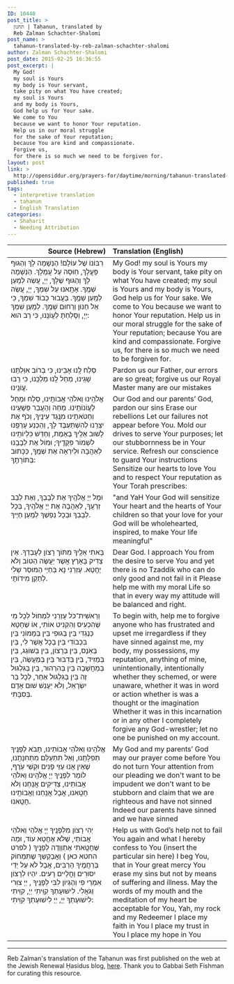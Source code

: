 ```yaml
---
ID: 10440
post_title: >
  תחנון | Taḥanun, translated by
  Reb Zalman Schachter-Shalomi
post_name: >
  tahanun-translated-by-reb-zalman-schachter-shalomi
author: Zalman Schachter-Shalomi
post_date: 2015-02-25 16:36:55
post_excerpt: |
  My God!
  my soul is Yours
  my body is Your servant,
  take pity on what You have created;
  my soul is Yours
  and my body is Yours,
  God help us for Your sake.
  We come to You
  because we want to honor Your reputation.
  Help us in our moral struggle
  for the sake of Your reputation;
  because You are kind and compassionate.
  Forgive us,
  for there is so much we need to be forgiven for.
layout: post
link: >
  http://opensiddur.org/prayers-for/daytime/morning/tahanun-translated-by-reb-zalman-schachter-shalomi/
published: true
tags:
  - interpretive translation
  - taḥanun
  - English Translation
categories:
  - Shaḥarit
  - Needing Attribution
---
```

<table style="margin-left: auto;margin-right: auto;" class="draggable">
<thead><tr><th id="x" style="text-align: right;">Source (Hebrew)</th><th style="text-align: left;">Translation (English)</th></tr></thead>
<tbody>
<tr><td style="vertical-align:top;" width="46%">
<div class="liturgy"><span lang="he">
רִבּוֹנוֹ שֶׁל עוֹלָם!
הַנְּשָׁמָה לָךְ
וְהַגּוּף פָּעֳלָךְ,
חֽוּסָה עַל עֲמָלָךְ.
הַנְּשָׁמָה לָךְ
וְהַגּוּף שֶׁלָּךְ,
יְיָ, עֲשֵׂה לְמַֽעַן שְׁמֶֽךָ.
אָתָֽאנוּ
עַל שִׁמְךָ, יְיָ,
עֲשֵׂה
לְמַֽעַן שְׁמֶֽךָ. בַּעֲבוּר כְּבוֹד שִׁמְךָ,
כִּי אֵל חַנּוּן וְרַחוּם שְׁמֶֽךָ. לְמַֽעַן שִׁמְךָ יְיָ,
וְסָלַחְתָּ לַעֲוֹנֵֽנוּ,
כִּי רַב הוּא: 
</span></div>
</td>
 
<td style="vertical-align:top;" width="53%">
<div class="english">
My God!
my soul is Yours
my body is Your servant,
take pity on what You have created;
my soul is Yours
and my body is Yours,
God help us for Your sake.
We come to You
because we want to honor Your reputation.
Help us in our moral struggle
for the sake of Your reputation;
because You are kind and compassionate.
Forgive us,
for there is so much we need to be forgiven for.
</div>
</td></tr>


<tr><td style="vertical-align:top;" width="46%">
<div class="liturgy"><span lang="he">
סְלַח לָֽנוּ אָבִֽינוּ,
כִּי בְרוֹב אִוַּלְתֵּֽנוּ שָׁגִֽינוּ,
מְחַל לָֽנוּ מַלְכֵּֽנוּ,
כִּי רַֽבּוּ עֲוֹנֵֽינוּ.
</span></div>
</td>
 
<td style="vertical-align:top;" width="53%">
<div class="english">
Pardon us our Father,
our errors are so great;
forgive us our Royal Master
many are our mistakes 
</div>
</td></tr>


<tr><td style="vertical-align:top;" width="46%">
<div class="liturgy"><span lang="he">
אֱלֹהֵֽינוּ וֵאלֹהֵי אֲבוֹתֵֽינוּ,
סְלַח וּמְחַל לַעֲוֹנוֹתֵֽינוּ.
מְחֵה וְהַעֲבֵר פְּשָׁעֵֽינוּ
וְחַטֹּאתֵֽינוּ מִנֶּֽגֶד עֵינֶֽיךָ,
וְכֹף אֶת יִצְרֵֽנוּ לְהִשְׁתַּעְבֶּד לָךְ,
וְהַכְנַע עָרְפֵּֽנוּ לָשׁוּב אֵלֶֽיךָ בֶּאֶמֶת,
וְחַדֵּשׁ כִּלְיוֹתֵֽינוּ
לִשְׁמוֹר פִּקֻּדֶֽיךָ;
וּמוֹל אֶת לְבָבֵֽנוּ לְאַהֲבָה
וּלְיִרְאָה אֶת שְׁמֶֽךָ,
כַּכָּתוּב בְּתוֹרָתֶֽךָ: 
</span></div>
</td>
 
<td style="vertical-align:top;" width="53%">
<div class="english">
Our God and our parents’ God,
pardon our sins
Erase our rebellions
Let our failures not appear before You.
Mold our drives to serve Your purposes;
let our stubbornness be in Your service.
Refresh our conscience
to guard Your instructions
Sensitize our hearts to love You
and to respect Your reputation
as Your Torah prescribes:
</div>
</td></tr>


<tr><td style="vertical-align:top;" width="46%">
<div class="liturgy"><span lang="he">
וּמָל יְיָ אֱלֹהֶֽיךָ
אֶת לְבָבְךָ,
וְאֶת לְבַב זַרְעֶֽךָ,
לְאַהֲבָה אֶת יְיָ אֱלֹהֶֽיךָ,
בְּכָל לְבָבְךָ וּבְכָל נַפְשְׁךָ
לְמַֽעַן חַיֶּיךָ.
</span></div>
</td>
 
<td style="vertical-align:top;" width="53%">
<div class="english">
"and YaH Your God will sensitize
Your heart
and the hearts of Your children
so that your love for your God
will be wholehearted, inspired,
to make Your life meaningful"
</div>
</td></tr>


<tr><td style="vertical-align:top;" width="46%">
<div class="liturgy"><span lang="he">
בָּאתִי אֵלֶֽיךָ
מִתּוֹך רָצוֹן לְעָבְדְךָ.
אֵין צַדִּיק בָּאָרֶץ
אֲשֶר יַעֲשֶּׂה הַטּוֹב
וְלֹא יֶחֱטֶא.
עָזְרֵנִי נָא בְּחַיֵי הַמּוּסַר שְלִי
לְתַקֵן
מִידוֹתָי. 
</span></div>
</td>
 
<td style="vertical-align:top;" width="53%">
<div class="english">
Dear God. I approach You
from the desire to serve You
and yet there is no Tzaddik
who can do only good
and not fail in it
Please help me with my moral Life
so that in every way my attitude
will be balanced and right.
</div>
</td></tr>


<tr><td style="vertical-align:top;" width="46%">
<div class="liturgy"><span lang="he">
וְרֵאשִׁית־כֹּל
עָזְרֵנִי לִמְחוֹל לְכָל מִי
שֶׁהִכְעִיס וְהִקְנִיט אוֹתִי,
אוֹ שֶׁחָטָא כְּנֶגְדִּי
בֵּין בְּגוּפִי בֵּין בְּמָמוֹנִי
בֵּין בִּכְבוֹדִי בֵּין בְכָל אֲשֶׁר לִי,
בֵּין בְּאֹֽנֶס, בֵּין בְּרָצוֹן,
בֵּין בְּשׁוֹגֵג, בֵּין בְּמֵזִיד,
בֵּין בְּדִבּוּר בֵּין בְּמַעֲשֶׂה,
בֵּין בְּמַחֲשָׁבָה
בֵּין בְּהִרְהוּר,
בֵּין בְּגִלְגּוּל זֶה
בֵּין בְּגִלְגּוּל אַחֵר,
לְכָל בַּר יִשְׂרָאֵל,
וְלֹא יֵעָנֵשׁ שׁוּם אָדָם בְּסִבָּתִי. 
</span></div>
</td>
 
<td style="vertical-align:top;" width="53%">
<div class="english">
To begin with,
help me to forgive anyone
who has frustrated and upset me
irregardless if they have sinned against me,
my body, my possessions,
my reputation, anything of mine,
unintentionally, intentionally
whether they schemed, or were unaware,
whether it was in word or action
whether is was a thought
or the imagination
Whether it was in this incarnation
or in any other
I completely forgive any God-wrestler;
let no one be punished on my account.
</div>
</td></tr>


<tr><td style="vertical-align:top;" width="46%">
<div class="liturgy"><span lang="he">
אֱלֹהֵֽינוּ וֵאלֹהֵי אֲבוֹתֵינוּ,
תָּבֹא לְפָנֶֽיךָ תְּפִלָּתֵֽנוּ,
וְאַל תִּתְעַלַּם מִתְּחִנָּתֵֽנוּ,
שֶׁאֵין אָנוּ עַזֵּי פָנִים
וּקְשֵׁי עֹֽרֶף,
לוֹמַר לְפָנֶֽיךָ יְיָ אֱלֹהֵֽינוּ וֵאלֹהֵי אֲבוֹתֵינוּ,
צַדִּיקִים אֲנַֽחְנוּ
וְלֹא חָטָֽאנוּ,
אֲבָל אֲנַֽחְנוּ
וַאֲבוֹתֵֽינוּ חָטָֽאנוּ.
</span></div>
</td>
 
<td style="vertical-align:top;" width="53%">
<div class="english">
My God and my parents’ God
may our prayer come before You
do not turn Your attention from our pleading
we don't want to be impudent
we don't want to be stubborn
and claim
that we are righteous
and have not sinned
Indeed our parents have sinned
and we have sinned
</div>
</td></tr>


<tr><td style="vertical-align:top;" width="46%">
<div class="liturgy"><span lang="he">
יְהִי רָצוֹן מִלְּפָנֶֽיךָ
יְיָ אֱלֹהַי וֵאלֹהֵי אֲבוֹתַי,
שֶׁלֹּא אֶחֱטָא עוֹד,
וּמַה שֶּׁחָטָֽאתִי אֶתְוְוַדֶה לְפָנֶֽיךָ
<span class="instruction">( לפרט החטא כאן )</span>
וַאֲבַקְשְךָ
שֶתִּמְחוֹק בְּרַחֲמֶֽיךָ הָרַבִּים,
אֲבָל לֹא עַל יְדֵי יִסּוּרִים וָחֳלָיִים רָעִים.
יִהְיוּ לְרָצוֹן אִמְרֵי פִי
וְהֶגְיוֹן לִבִּי
לְפָנֶֽיךָ , יְיָ צוִּרי
וְגֹאֲלִי.
לִישׁוּעָתְךָ קִוִּֽיתִי יְיָ,
קִוִּֽיתִי לִישׁוּעָתְךָ יְיָ,
יְיָ לִישׁוּעָתְךָ קִוִּֽיתִי:
</span></div>
</td>
 
<td style="vertical-align:top;" width="53%">
<div class="english">
Help us
with God’s help
not to fail You again
and what I hereby confess to You
(insert the particular sin here)
I beg You,
that in Your great mercy You erase my sins
but not by means of suffering and illness.
May the words of my mouth
and the meditation of my heart
be acceptable for You, Yah, my rock
and my Redeemer
I place my faith in You
I place my trust in You
I place my hope in You
</div>
</td></tr>
</tbody></tbody></tbody></tbody></table>

<hr />
Reb Zalman's translation of the Taḥanun was first published on the web at the Jewish Renewal Ḥasidus blog, <a href="http://www.jewishrenewalhasidus.org/Reb-Zalman-Resources/bilingual_tahanun.htm">here</a>. Thank you to Gabbai Seth Fishman for curating this resource.
